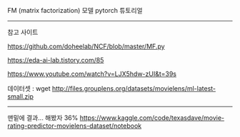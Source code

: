 FM (matrix factorization) 모델 pytorch 튜토리얼

------------
참고 사이트

https://github.com/doheelab/NCF/blob/master/MF.py

https://eda-ai-lab.tistory.com/85

https://www.youtube.com/watch?v=LJX5hdw-zUI&t=39s


데이터셋 : wget http://files.grouplens.org/datasets/movielens/ml-latest-small.zip

-----------
맨밑에 결과... 해봤자 36%
https://www.kaggle.com/code/texasdave/movie-rating-predictor-movielens-dataset/notebook